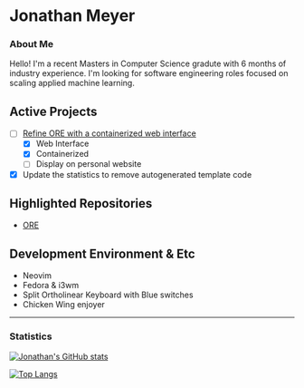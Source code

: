 <!-- The (first) h1 will be used as the <title> of the HTML page -->
# Jonathan Meyer

### About Me
Hello! I'm a recent Masters in Computer Science gradute with 6 months of industry experience. I'm looking for software engineering roles focused on scaling applied machine learning.

## Active Projects
- [ ] [Refine ORE with a containerized web interface](https://github.com/users/startwarfields/projects/3)
  - [x] Web Interface
  - [x] Containerized
  - [ ] Display on personal website
- [x] Update the statistics to remove autogenerated template code
 
## Highlighted Repositories
* [ORE](https://github.com/startwarfields/ORE)

## Development Environment & Etc
 * Neovim
 * Fedora & i3wm
 * Split Ortholinear Keyboard with Blue switches 
 * Chicken Wing enjoyer

---
### Statistics

[![Jonathan's GitHub stats](https://github-readme-stats.vercel.app/api?username=startwarfields&theme=gruvbox)](https://github.com/anuraghazra/github-readme-stats)

[![Top Langs](https://github-readme-stats.vercel.app/api/top-langs/?username=startwarfields&theme=gruvbox&layout=compact&hide=css,scss,HTTP,Pug)](https://github.com/anuraghazra/github-readme-stats)
